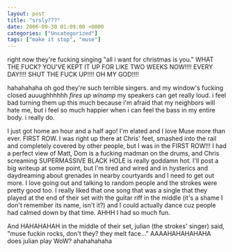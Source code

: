 ```yaml
---
layout: post
title: "srsly???"
date: 2006-09-30 01:09:00 +0000
categories: ["Uncategorized"]
tags: ["make it stop", "muse"]
---
```


right now they're fucking singing "all i want for christmas is you." WHAT THE FUCK? YOU'VE KEPT IT UP FOR LIKE TWO WEEKS NOW!!!! EVERY DAY!!!! SHUT THE FUCK UP!!!! OH MY GOD!!!!

hahahahaha oh god they're such terrible singers. and my window's fucking closed auuughhhhhh *fires up winamp* my speakers can get really loud. i feel bad turning them up this much because i'm afraid that my neighbors will hate me, but i feel so much happier when i can feel the bass in my entire body. i really do.

I just got home an hour and a half ago! I'm elated and I love Muse more than ever. FIRST ROW. I was right up there at Chris' feet, smashed into the rail and completely covered by other people, but I was in the FIRST ROW!!! I had a perfect view of Matt, Dom is a fucking madman on the drums, and Chris screaming SUPERMASSIVE BLACK HOLE is really goddamn hot. I'll post a big writeup at some point, but I'm tired and wired and in hysterics and daydreaming about grenades in nearby courtyards and I need to get out more. I love going out and talking to random people and the strokes were pretty good too. I really liked that one song that was a single that they played at the end of their set with the guitar riff in the middle (it's a shame I don't remember its name, isn't it?) and I could actually dance cuz people had calmed down by that time. AHHH I had so much fun.

And HAHAHAHAH in the middle of their set, julian (the strokes' singer) said, "muse fuckin rocks, don't they? they melt face..." AAAAHAHAHAHAHA does julian play WoW? ahahahahaha